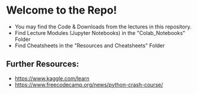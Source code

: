 # Welcome to the Repo!

- You may find the Code & Downloads from the lectures in this repository.
- Find Lecture Modules (Jupyter Notebooks) in the "Colab_Notebooks" Folder
- Find Cheatsheets in the "Resources and Cheatsheets" Folder

## Further Resources:
- https://www.kaggle.com/learn
- https://www.freecodecamp.org/news/python-crash-course/
